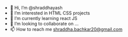 - 👋 Hi, I’m @shraddhayash
- 👀 I’m interested in HTML CSS projects
- 🌱 I’m currently learning react JS
- 💞️ I’m looking to collaborate on ...
- 📫 How to reach me shraddha.bachkar20@gmail.com

<!---
shraddhayash/shraddhayash is a ✨ special ✨ repository because its `README.md` (this file) appears on your GitHub profile.
You can click the Preview link to take a look at your changes.
--->
